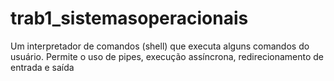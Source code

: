 # trab1_sistemasoperacionais
Um interpretador de comandos (shell) que executa alguns comandos do usuário. Permite o uso de pipes, execução assíncrona, redirecionamento de entrada e saída
